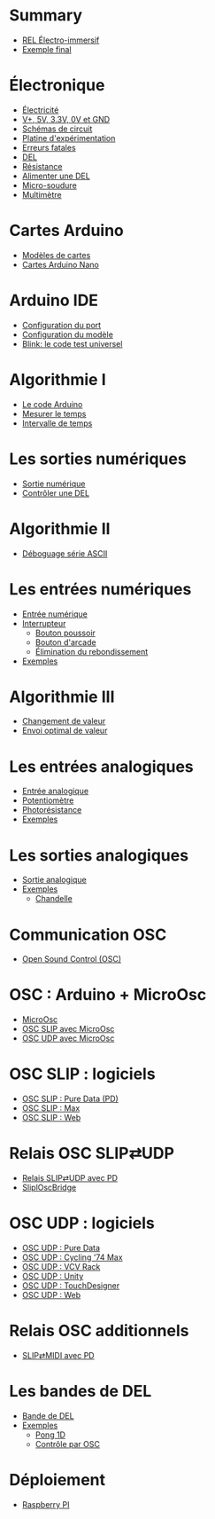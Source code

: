 # Summary

- [REL Électro-immersif](./rel-electro-immersif.md)
- [Exemple final](./exemple_osc_final/exemple_osc_final.md)

# Électronique
- [Électricité](./electricite/electricite.md)
- [V+, 5V, 3.3V, 0V et GND]()
- [Schémas de circuit](./schemas_circuits/schemas_circuits.md)
- [Platine d'expérimentation](./platine_experimentation/platine_experimentation.md)
- [Erreurs fatales](./erreurs_fatales/erreurs_fatales.md)
- [DEL](./del/del.md)
- [Résistance](./resistance/resistance.md)
- [Alimenter une DEL](./alimenter_del/alimenter_del.md)
- [Micro-soudure](./micro-soudure/micro-soudure.md)
- [Multimètre](./multimetre/multimetre.md)

# Cartes Arduino
- [Modèles de cartes](./arduino_cartes/arduino_cartes.md)
- [Cartes Arduino Nano](./arduino_nano/arduino_nano.md)

# Arduino IDE
- [Configuration du port](./arduino-ide_configuration_nano/arduino-ide_configuration_nano.md)
- [Configuration du modèle]()
- [Blink: le code test universel](./arduino-ide_test_blink/arduino-ide_test_blink.md)

# Algorithmie I
- [Le code Arduino](./arduino_code/arduino_code.md)
- [Mesurer le temps](./arduino_millis/arduino_millis.md)
- [Intervalle de temps](./intervalle/intervalle.md)

# Les sorties numériques
- [Sortie numérique](./sortie_numerique/sortie_numerique.md)
- [Contrôler une DEL](./arduino_exemple_del/arduino_exemple_del.md)

# Algorithmie II
- [Déboguage série ASCII](./arduino_deboguer/arduino_deboguer.md)


# Les entrées numériques
- [Entrée numérique](./entree_numerique/entree_numerique.md)
- [Interrupteur](./interrupteur/interrupteur.md)
   - [Bouton poussoir](./bouton_poussoir/bouton_poussoir.md)
   - [Bouton d'arcade](./bouton_arcade/bouton_arcade.md)
   - [Élimination du rebondissement]()
- [Exemples](./ex_entree_numerique/ex_entree_numerique.md)

# Algorithmie III
- [Changement de valeur](./changement/changement.md)
- [Envoi optimal de valeur](./envoi_optimal_de_valeur/envoi_optimal_de_valeur.md)

# Les entrées analogiques
- [Entrée analogique](./entree_analogique/entree_analogique.md)
- [Potentiomètre](./potentiometre/potentiometre.md)
- [Photorésistance](./photoresistance/photoresistance.md)
- [Exemples](./ex_entree_analogique/ex_entree_analogique.md)

# Les sorties analogiques
- [Sortie analogique](./sortie_analogique/sortie_analogique.md)
- [Exemples]()
   - [Chandelle](./chandelle/chandelle.md)

# Communication OSC
- [Open Sound Control (OSC)](./osc/osc.md)


# OSC : Arduino + MicroOsc
- [MicroOsc](./microosc/microosc.md)
- [OSC SLIP avec MicroOsc](./osc_slip/osc_slip.md)
- [OSC UDP avec MicroOsc]()

# OSC SLIP : logiciels
- [OSC SLIP : Pure Data (PD)](./pd/osc_slip.md)
- [OSC SLIP : Max](./max/max_osc_slip.md)
- [OSC SLIP : Web](./osc_slip_web/osc_slip_web.md)

# Relais OSC SLIP⇄UDP 
- [Relais SLIP⇄UDP avec PD](./pd/relais_osc_slip_udp.md)
- [SliplOscBridge]()

# OSC UDP : logiciels
- [OSC UDP : Pure Data]()
- [OSC UDP : Cycling '74 Max]()
- [OSC UDP : VCV Rack](./vcv_rack/vcv_rack_osc.md)
- [OSC UDP : Unity](./osc_udp_unity/osc_udp_unity.md)
- [OSC UDP : TouchDesigner]()
- [OSC UDP : Web]()

# Relais OSC additionnels
- [SLIP⇄MIDI avec PD](./pd/relais_osc_slip_midi.md)


# Les bandes de DEL
- [Bande de DEL](./bande_del/bande_del.md)
- [Exemples]()
   - [Pong 1D](./pong_1d/pong_1d.md)
   - [Contrôle par OSC](./bande_del_osc/bande_del_osc.md)
   
# Déploiement
- [Raspberry PI]()